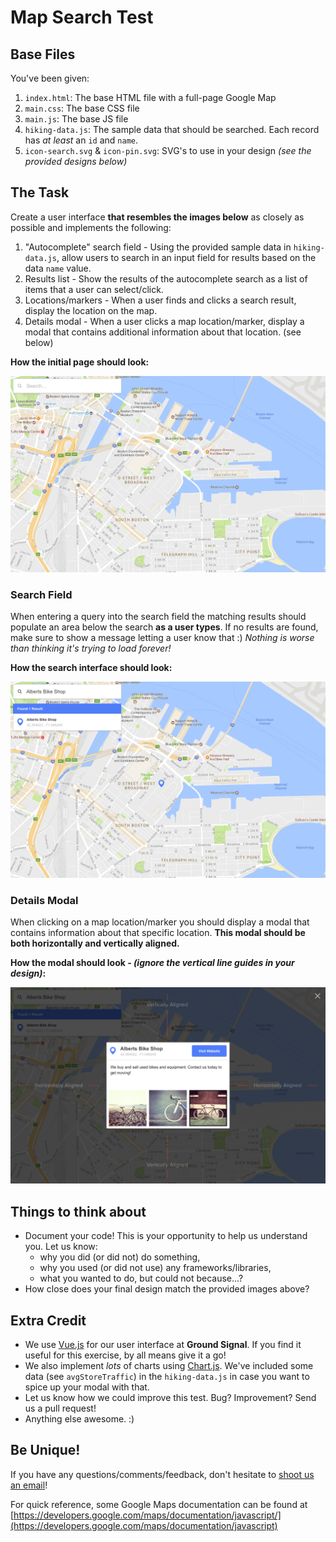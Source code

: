 # Map Search Test

## Base Files

You've been given:

1. `index.html`: The base HTML file with a full-page Google Map
1. `main.css`: The base CSS file
1. `main.js`: The base JS file
1. `hiking-data.js`: The sample data that should be searched. Each record has _at least_ an `id` and `name`.
1. `icon-search.svg` & `icon-pin.svg`: SVG's to use in your design _(see the provided designs below)_

## The Task

Create a user interface **that resembles the images below** as closely as possible and implements the following:

1. "Autocomplete" search field - Using the provided sample data in `hiking-data.js`, allow users to search in an input field for results based on the data `name` value.
1. Results list - Show the results of the autocomplete search as a list of items that a user can select/click.
1. Locations/markers - When a user finds and clicks a search result, display the location on the map.
1. Details modal - When a user clicks a map location/marker, display a modal that contains additional information about that location. (see below)

**How the initial page should look:**

![The initial user interface](./test-example-start.png?raw=true)

### Search Field

When entering a query into the search field the matching results should populate an area below the search **as a user types**. If no results are found, make sure to show a message letting a user know that :) _Nothing is worse than thinking it's trying to load forever!_

**How the search interface should look:**

![Search results](./test-example-search.png?raw=true)

### Details Modal

When clicking on a map location/marker you should display a modal that contains information about that specific location. **This modal should be both horizontally and vertically aligned.**

**How the modal should look - _(ignore the vertical line guides in your design)_:**

![Vertically and horizontally aligned modal](./test-example-modal.png?raw=true)

## Things to think about

- Document your code! This is your opportunity to help us understand you. Let us know:
  - why you did (or did not) do something,
  - why you used (or did not use) any frameworks/libraries,
  - what you wanted to do, but could not because...?
- How close does your final design match the provided images above?

## Extra Credit

- We use [Vue.js](https://vuejs.org) for our user interface at **Ground Signal**. If you find it useful for this exercise, by all means give it a go!
- We also implement _lots_ of charts using [Chart.js](http://chartjs.org/). We've included some data (see `avgStoreTraffic`) in the `hiking-data.js` in case you want to spice up your modal with that.
- Let us know how we could improve this test. Bug? Improvement? Send us a pull request!
- Anything else awesome. :)

## Be Unique!

If you have any questions/comments/feedback, don't hesitate to [shoot us an email](mailto:jobs@groundsignal.com)!

For quick reference, some Google Maps documentation can be found at [https://developers.google.com/maps/documentation/javascript/](https://developers.google.com/maps/documentation/javascript)
